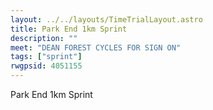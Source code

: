 ```yaml
---
layout: ../../layouts/TimeTrialLayout.astro
title: Park End 1km Sprint
description: ""
meet: "DEAN FOREST CYCLES FOR SIGN ON"
tags: ["sprint"]
rwgpsid: 4051155
---
```


Park End 1km Sprint